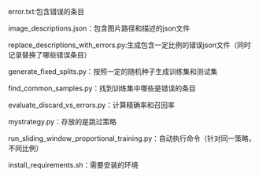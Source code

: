error.txt:包含错误的条目 

image_descriptions.json：包含图片路径和描述的json文件

replace_descriptions_with_errors.py:生成包含一定比例的错误json文件（同时记录替换了哪些错误条目）

generate_fixed_splits.py：按照一定的随机种子生成训练集和测试集

find_common_samples.py：找到训练集中哪些是错误的条目

evaluate_discard_vs_errors.py：计算精确率和召回率

mystrategy.py：存放的是跳过策略

run_sliding_window_proportional_training.py：自动执行命令（针对同一策略，不同比例）

install_requirements.sh：需要安装的环境
